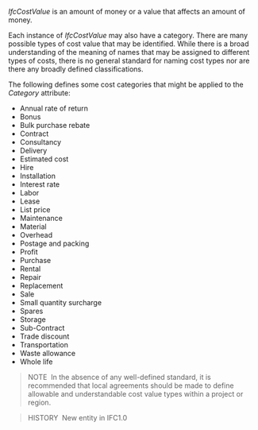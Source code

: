 _IfcCostValue_ is an amount of money or a value that affects an amount of money.

Each instance of _IfcCostValue_ may also have a category. There are many possible types of cost value that may be identified. While there is a broad understanding of the meaning of names that may be assigned to different types of costs, there is no general standard for naming cost types nor are there any broadly defined classifications.

The following defines some cost categories that might be applied to the _Category_ attribute:

* Annual rate of return
* Bonus
* Bulk purchase rebate
* Contract
* Consultancy
* Delivery
* Estimated cost
* Hire
* Installation
* Interest rate
* Labor
* Lease
* List price
* Maintenance
* Material
* Overhead
* Postage and packing
* Profit
* Purchase
* Rental
* Repair
* Replacement
* Sale
* Small quantity surcharge
* Spares
* Storage
* Sub-Contract
* Trade discount
* Transportation
* Waste allowance
* Whole life

> NOTE&nbsp; In the absence of any well-defined standard, it is recommended that local agreements should be made to define allowable and understandable cost value types within a project or region.

> HISTORY&nbsp; New entity in IFC1.0
